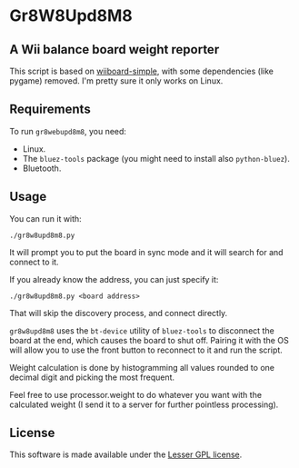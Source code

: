 # Gr8W8Upd8M8

## A Wii balance board weight reporter

This script is based on [wiiboard-simple](https://code.google.com/p/wiiboard-simple/), with some dependencies (like
pygame) removed. I'm pretty sure it only works on Linux.

## Requirements

To run `gr8webupd8m8`, you need:
* Linux.
* The `bluez-tools` package (you might need to install also `python-bluez`).
* Bluetooth.

## Usage

You can run it with:

    ./gr8w8upd8m8.py

It will prompt you to put the board in sync mode and it will search for and connect to it.

If you already know the address, you can just specify it:

    ./gr8w8upd8m8.py <board address>

That will skip the discovery process, and connect directly.

`gr8w8upd8m8` uses the `bt-device` utility of `bluez-tools` to disconnect the board at the end, which causes the board
to shut off. Pairing it with the OS will allow you to use the front button to reconnect to it and run the script.

Weight calculation is done by histogramming all values rounded to one decimal digit and picking the most frequent.

Feel free to use processor.weight to do whatever you want with the calculated weight (I send it to a server for
further pointless processing).

## License

This software is made available under the [Lesser GPL license](http://www.gnu.org/licenses/lgpl.html).
